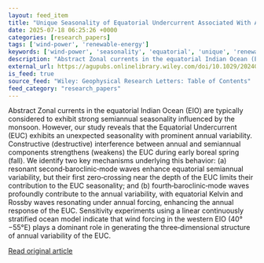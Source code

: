 ```yaml
---
layout: feed_item
title: "Unique Seasonality of Equatorial Undercurrent Associated With Annual and Semiannual Resonances in the Indian Ocean"
date: 2025-07-18 06:25:26 +0000
categories: [research_papers]
tags: ['wind-power', 'renewable-energy']
keywords: ['wind-power', 'seasonality', 'equatorial', 'unique', 'renewable-energy']
description: "Abstract Zonal currents in the equatorial Indian Ocean (EIO) are typically considered to exhibit strong semiannual seasonality influenced by the monsoon"
external_url: https://agupubs.onlinelibrary.wiley.com/doi/10.1029/2024GL114499?af=R
is_feed: true
source_feed: "Wiley: Geophysical Research Letters: Table of Contents"
feed_category: "research_papers"
---
```


Abstract Zonal currents in the equatorial Indian Ocean (EIO) are typically considered to exhibit strong semiannual seasonality influenced by the monsoon. However, our study reveals that the Equatorial Undercurrent (EUC) exhibits an unexpected seasonality with prominent annual variability. Constructive (destructive) interference between annual and semiannual components strengthens (weakens) the EUC during early boreal spring (fall). We identify two key mechanisms underlying this behavior: (a) resonant second‐baroclinic‐mode waves enhance equatorial semiannual variability, but their first zero‐crossing near the depth of the EUC limits their contribution to the EUC seasonality; and (b) fourth‐baroclinic‐mode waves profoundly contribute to the annual variability, with equatorial Kelvin and Rossby waves resonating under annual forcing, enhancing the annual response of the EUC. Sensitivity experiments using a linear continuously stratified ocean model indicate that wind forcing in the western EIO (40°−55°E) plays a dominant role in generating the three‐dimensional structure of annual variability of the EUC.

[Read original article](https://agupubs.onlinelibrary.wiley.com/doi/10.1029/2024GL114499?af=R)
